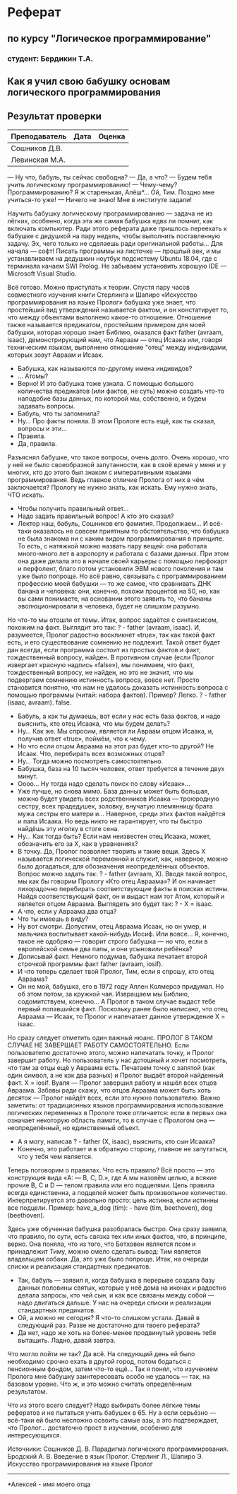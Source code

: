 # Реферат
## по курсу "Логическое программирование"

### студент: Бердикин Т.А.

## Как я учил свою бабушку основам логического программирования

## Результат проверки

| Преподаватель     | Дата         |  Оценка       |
|-------------------|--------------|---------------|
| Сошников Д.В. |              |               |
| Левинская М.А.|              |               |

— Ну что, бабуль, ты сейчас свободна?
— Да, а что?
— Будем тебя учить логическому программированию!
— Чему-чему? Программированию? Я ж старенькая, Алёш*... Ой, Тим. Поздно мне учиться-то уже!
— Ничего не знаю! Мне в институте задали!


Научить бабушку логическому программированию — задача не из лёгких, особенно, когда эта же самая бабушка едва ли помнит, как включать компьютер. Ради этого реферата даже пришлось переехать к бабушке с дедушкой на пару недель, чтобы выполнить поставленную задачу. Эх, чего только не сделаешь ради оригинальной работы…
Для начала — софт! Писать программы на листочке — прошлый век, и мы устанавливаем на дедушкин ноутбук подсистему Ubuntu 18.04, где с терминала качаем SWI Prolog. Не забываем установить хорошую IDE — Microsoft Visual Studio. 

Всё готово. Можно приступать к теории. Спустя пару часов совместного изучения книги Стерлинга и Шапиро «Искусство программирования на языке Пролог» бабушка уже знает, что простейший вид утверждений называется фактом, и он констатирует то, что между объектами выполнено какое-то отношение. Отношение также называется предикатом, простейшим примером для моей бабушки, которая хорошо знает Библию, оказался факт father (avraam, isaac), демонстрирующий нам, что Авраам — отец Исаака или, говоря техническим языком, выполнено отношение "отец" между индивидами, которых зовут Авраам и Исаак.
- Бабушка, как называются по-другому имена индивидов?
- … Атомы?
- Верно!
И это бабушка тоже узнала. С помощью большого количества предикатов (или фактов, не суть) можно создать что-то наподобие базы данных, по которой мы, собственно, и будем задавать вопросы.
- Бабуль, что ты запомнила?
- Ну… Про факты поняла. В этом Прологе есть ещё, как ты сказал, вопросы и эти…
- Правила.
- Да, правила.

Разъяснял бабушке, что такое вопросы, очень долго. Очень хорошо, что у неё не было своеобразной запутанности, как в своё время у меня и у многих, кто до этого был знаком с императивными языками программирования. Ведь главное отличие Пролога от них в чём заключается? Прологу не нужно знать, как искать. Ему нужно знать, ЧТО искать.
- Чтобы получить правильный ответ…
- Надо задать правильный вопрос! А кто это сказал?
- Лектор наш, бабуль, Сошников его фамилия. Продолжаем…
И всё-таки оказалось не совсем приятным то обстоятельство, что бабушка не была знакома ни с каким видом программирования в принципе. То есть, с натяжкой можно назвать пару вещей: она работала много-много лет в аэропорту и работала с базами данных. При этом она даже делала это в начале своей карьеры с помощью перфокарт и перфолент, благо потом установили ЭВМ нового поколения и там уже было попроще. Но всё равно, связывать с программированием профессию моей бабушки — то же самое, что сравнивать ДНК банана и человека: они, конечно, похожи процентов на 50, но, как вы сами понимаете, на основании этого заявить то, что бананы эволюционировали в человека, будет не слишком разумно.

Но что-то мы отошли от темы. Итак, вопрос задаётся с синтаксисом, похожим на факт. Выглядит это так:
? - father (avraam, isaac).
И, разумеется, Пролог радостно воскликнет «true», так как такой факт есть, и его существование сомнению не подлежит. Такой ответ будет дан всегда, если программа состоит из простых фактов и факт, тождественный вопросу, найден. В противном случае (если Пролог извергает красную надпись «false»), мы понимаем, что факт, тождественный вопросу, не найден, но это не значит, что мы подвергаем сомнению истинность вопроса, вовсе нет. Просто становится понятно, что нам не удалось доказать истинность вопроса с помощью программы (читай: набора фактов).  Пример? Легко. 
? - father (isaac, avraam).
false.
- Бабуль, а как ты думаешь, вот если у нас есть база фактов, и надо выяснить, кто отец Исаака, что мы будем делать?
- Ну… Как же. Мы спросим, является ли Авраам отцом Исаака, и, получив ответ «true», поймём, что к чему.
- Но что если отцом Авраама на этот раз будет кто-то другой? Не Исаак. Что, перебирать всех возможных отцов?
- Ну… Тогда можно посмотреть самостоятельно.
- Бабушка, база на 10 тысяч человек, ответ требуется в течение двух минут.
- Оооо… Ну тогда надо сделать поиск по слову «Исаак»…
- Уже лучше, но снова мимо. База данных может быть большая, можно будет увидеть всех родственников Исаака — троюродную сестру, всех прадедушек, золовку, внучатую племянницу брата мужа сестры его матери и… Наверное, среди этих фактов найдётся и папа Исаака. Но ведь никто не гарантирует, что ты быстро найдёшь эту иголку в стоге сена.
- Ну… Как тогда быть? Если нам неизвестен отец Исаака, может, обозначить его за Х, как в уравнениях?
- В точку.
Да, Пролог позволяет творить и такие вещи. Здесь Х называется логической переменной и служит, как, наверное, можно было догадаться, для обозначения неопределённых объектов. 
Вопрос можно задать так:
? - father (avraam, X).
Вводя  такой вопрос, мы как бы говорим Прологу «Кто отец Авраама»? И он начинает лихорадочно перебирать соответствующие факты в поисках истины. Найдя соответствующий  факт, он и выдаст нам тот Атом, который и является отцом Авраама. Выглядеть это будет так:
? - Х = isaac.
- А что, если у Авраама два отца?
- Что ты имеешь в виду?
- Ну вот смотри. Допустим, отец Авраама Исаак, но он умер, и мальчика воспитывает какой-нибудь Иосиф. Или вовсе… Я, конечно, такое не одобряю — говорит строго бабушка — но что, если в европейской семье два папы, и они усыновили ребёнка?
- Дописывай факт.
Немного подумав, бабушка печатает второй строчкой программы факт father (avraam, iosif).
- И что теперь сделает твой Пролог, Тим, если я спрошу, кто отец Авраама?
- Он не мой, бабушка, его в 1972 году Аллен Колмероэ придумал.  Но об этом потом, за кружкой чая. Извращаем мы Библию, содомитствуем, конечно… А Пролог в таком случае выдаст тебе первый попавшийся факт. Поскольку ранее было написано, что отец Авраама — Исаак, то Пролог и напечатает данное утверждение X = isaac.

Но сразу следует отметить один важный нюанс. ПРОЛОГ В ТАКОМ СЛУЧАЕ НЕ ЗАВЕРШАЕТ РАБОТУ САМОСТОЯТЕЛЬНО. Если пользователю достаточно этого, можно напечатать точку, и Пролог завершит работу. Но пользователь у нас дотошный и хочет посмотреть, что там за отцы ещё у Авраама есть. Печатаем точку с запятой (как один символ, а не как два разных) и Пролог выдаёт второй найденный факт.
Х = iosif.
Вуаля — Пролог завершил работу и нашёл всех отцов Авраама. Забавы ради скажу, что отцов Авраама может быть хоть десяток — Пролог найдёт всех, если это нужно пользователю.  Важно заметить: от традиционных языков программирования использование логических переменных в Прологе тоже отличается: если в первых она означает некоторую область памяти, то в случае с Прологом она — неопределённый, но единственный объект.
- А я могу, написав  ? - father (X, isaac), выяснить, кто сын Исаака?
- Конечно, это работает и в обратную сторону, главное не запутаться, что у тебя чем является.

Теперь поговорим о правилах. Что есть правило? Всё просто — это конструкция вида 
«A:  — B, C, D.», где А мы назовём целью, а всякие прочие B, C и D — телом правила или его подцелями. Цель правила всегда единственна, а подцелей может быть произвольное количество. Интерпретируется это довольно просто: цель истинна, если истинны все подцели.
Пример:
have_a_dog (tim): - have (tim, beethoven), dog (beethoven).

Здесь уже обученная бабушка разобралась быстро. Она сразу заявила, что правило, по сути, есть связка тех или иных фактов, что, в принципе, верно. Она поняла, что из того, что Бетховен является псом и принадлежит Тиму, можно смело сделать вывод: Тим является владельцем собаки. Да, это уже было попроще.
Итак, на очереди списки и реализация стандартных предикатов.
- Так, бабуль — заявил я, когда бабушка в перерыве создала базу данных половины святых, которые у неё дома на иконах и радостно делала запросы, кто чей сын, и как все связаны между собой — надо двигаться дальше. У нас на очереди списки и реализации стандартных предикатов.
- Ой, а можно не сегодня? Я что-то слишком устала. Давай в следующий раз. Разве не достаточно для твоего реферата?
- Да нет, надо же хоть на более-менее продвинутый уровень тебя вытащить. Ладно, давай завтра.

Что могло пойти не так? Да всё. На следующий день ей было необходимо срочно ехать в другой город, потом бодаться с пенсионным фондом, затем что-то ещё… Так я понял, что изучением Пролога мне бабушку заинтересовать особо не удалось — так, на базовом уровне. Что ж, и это можно считать определённым результатом.

Что из этого всего следует? Надо выбирать более лёгкие темы рефератов и не пытаться учить бабушек в 65. Ну а если серьёзно — всё-таки ей было несложно освоить самые азы, а это подтверждает, что Пролог… достаточно прост в изучении, особенно для интересующихся. 

Источники: 
Сошников Д. В. Парадигма логического программирования.
Бродский А. В. Введение в язык Пролог.
Стерлинг Л., Шапиро Э. Искусство программирования на языке Пролог
______________________
*Алексей - имя моего отца
